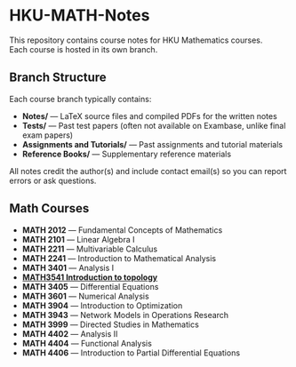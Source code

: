 # HKU-MATH-Notes

This repository contains course notes for HKU Mathematics courses.  
Each course is hosted in its own branch.

## Branch Structure

Each course branch typically contains:

- **Notes/** — LaTeX source files and compiled PDFs for the written notes
- **Tests/** — Past test papers (often not available on Exambase, unlike final exam papers)
- **Assignments and Tutorials/** — Past assignments and tutorial materials
- **Reference Books/** — Supplementary reference materials

All notes credit the author(s) and include contact email(s) so you can report errors or ask questions.

## Math Courses

- **MATH 2012** — Fundamental Concepts of Mathematics
- **MATH 2101** — Linear Algebra I
- **MATH 2211** — Multivariable Calculus
- **MATH 2241** — Introduction to Mathematical Analysis
- **MATH 3401** — Analysis I
- [**MATH3541 Introduction to topology**](https://webapp.science.hku.hk/sr4/servlet/enquiry?Type=Course&course_code=MATH3541)
- **MATH 3405** — Differential Equations
- **MATH 3601** — Numerical Analysis
- **MATH 3904** — Introduction to Optimization
- **MATH 3943** — Network Models in Operations Research
- **MATH 3999** — Directed Studies in Mathematics
- **MATH 4402** — Analysis II
- **MATH 4404** — Functional Analysis
- **MATH 4406** — Introduction to Partial Differential Equations

